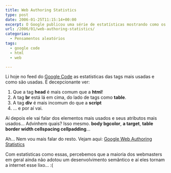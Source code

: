 ```yaml
---
title: Web Authoring Statistics
type: post
date: 2006-01-25T11:15:14+00:00
excerpt: O Google publicou uma série de estatísticas mostrando como os desenvolvedores atuais utilizam o HTML. O resultado é decepcionante...
url: /2006/01/web-authoring-statistics/
categorias:
  - Pensamentos aleatórios
tags:
  - google code
  - html
  - web

---
```

Li hoje no feed do [Google Code][1] as estatísticas das tags mais usadas e como são usadas. É decepcionante ver:

  1. Que a tag **head** é mais comum que a **html**!
  2. A tag **br** está lá em cima, do lado de tags como **table**.
  3. A tag **div** é mais incomum do que a **script**
  4. … e por aí vai.

Aí depois ele vai falar dos elementos mais usados e seus atributos mais usados… Advinhem quais? Isso mesmo. **body bgcolor**, **a target**, **table border width cellspacing cellpadding**…

Ah… Nem vou mais falar do resto. Vejam aqui: [Google Web Authoring Statistics][2]

Com estatísticas como essas, percebemos que a maioria dos webmasters em geral ainda não adotou um desenvolvimento semântico e aí eles tornam a internet esse lixo… :(

 [1]: http://code.google.com/
 [2]: http://code.google.com/webstats/index.html

